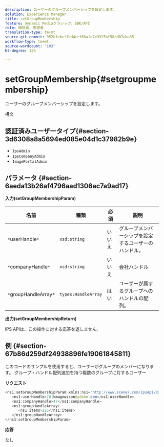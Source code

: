 ```yaml
---
description: ユーザーのグループメンバーシップを設定します。
solution: Experience Manager
title: setGroupMembership
feature: Dynamic Mediaクラシック，SDK/API
role: 開発者，管理者
translation-type: tm+mt
source-git-commit: 052bfcbcf1bd4ccf60afa7e3325bf58dd07cba85
workflow-type: tm+mt
source-wordcount: '103'
ht-degree: 12%

---
```



# setGroupMembership{#setgroupmembership}

ユーザーのグループメンバーシップを設定します。

構文

## 認証済みユーザータイプ{#section-3d6308a8a5694ed085e04d1c37982b9e}

* `IpsAdmin`
* `IpsCompanyAdmin`
* `ImagePortalAdmin`

## パラメータ {#section-6aeda13b26af4796aad1306ac7a9ad17}

**入力(setGroupMembershipParam)**

| 名前 | 種類 | 必須 | 説明 |
|---|---|---|---|
| `*`userHandle`*` | `xsd:string` | いいえ | グループメンバーシップを設定するユーザーのハンドル。 |
| `*`companyHandle`*` | `xsd:string` | いいえ | 会社ハンドル |
| `*`groupHandleArray`*` | `types:HandleArray` | はい | ユーザーが属するグループへのハンドルの配列。 |

**出力(setGroupMembershipReturn)**

IPS APIは、この操作に対する応答を返しません。

## 例 {#section-67b86d259df24938896fe19061845811}

このコードのサンプルを使用すると、ユーザーがグループのメンバーになります。 グループ・ハンドル配列追加を持つ複数のグループに対するユーザー

**リクエスト**

```java
<ns1:setGroupMembershipParam xmlns:ns1="http://www.scene7.com/IpsApi/xsd">
   <ns1:userHandle>70|kmagnusson@adobe.com</ns1:userHandle>
   <ns1:companyHandle>47</ns1:companyHandle>
   <ns1:groupHandleArray>
      <ns1:items>225</ns1:items>
   </ns1:groupHandleArray>
</ns1:setGroupMembershipParam>
```

**応答**

なし
